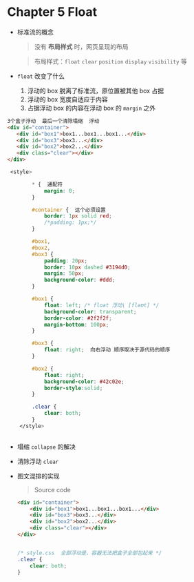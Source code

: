 # Chapter 5 Float

- 标准流的概念
  
  > 没有 **布局样式** 时，网页呈现的布局

  > 布局样式：`float` `clear` `position` `display` `visibility` 等

- `float` 改变了什么
  1. 浮动的 box 脱离了标准流，原位置被其他 box 占据
  2. 浮动的 box 宽度自适应于内容
  3. 占据浮动 box 的内容在浮动 box 的 `margin` 之外
  
 ```html
 3个盒子浮动  最后一个清除塌缩  浮动
<div id="container">
    <div id="box1">box1...box1...box1...</div>
    <div id="box3">box3...</div>
    <div id="box2">box2...</div>   
    <div class="clear"></div>
</div>
```
```css  
 <style>

        * {  通配符
            margin: 0;
        }

        #container {  这个必须设置
            border: 1px solid red;
            /*padding: 1px;*/
        }

        #box1,
        #box2,
        #box3 {
            padding: 20px;
            border: 10px dashed #3194d0;
            margin: 50px;
            background-color: #ddd;
        }

        #box1 {
            float: left; /* float 浮动\ [fləʊt] */
            background-color: transparent;
            border-color: #2f2f2f;
            margin-bottom: 100px;
        }

        #box3 {
            float: right;  向右浮动 顺序取决于源代码的顺序
        }

        #box2 {
            float: right;
            background-color: #42c02e;
            border-style:solid;
        }

        .clear {
            clear: both;
        }
    </style>
 
```
- 塌缩 `collapse` 的解决
- 清除浮动 `clear`
- 图文混排的实现

    > Source code
    
    ```html
    <div id="container">
        <div id="box1">box1...box1...box1...</div>
        <div id="box3">box3...</div>
        <div id="box2">box2...</div>      
        <div class="clear"></div>
    </div>   
    ```
    
    ```css
    
    /* style.css  全部浮动是，容器无法把盒子全部包起来 */
    .clear {
        clear: both;
    }   
    
    ```
